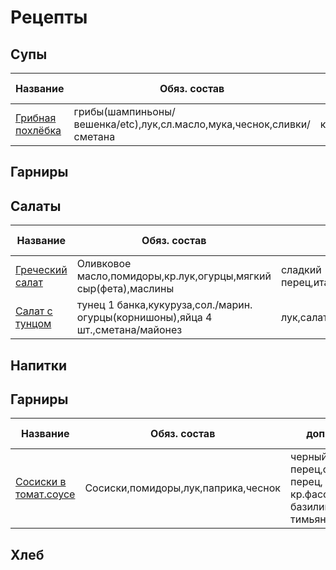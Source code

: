 # Рецепты
## Супы
| Название  | Обяз. состав  | доп. состав  |  Время готовки | Усилия  |Калории   |
|---|---|---|---|---|---|
| [Грибная похлёбка](shroom_soup.md) |  грибы(шампиньоны/вешенка/etc),лук,сл.масло,мука,чеснок,сливки/сметана |  картофель,сельдерей,тимьян,сыр | 45мин-1час  |  10-15 мин ||
## Гарниры
## Салаты
| Название  | Обяз. состав  | доп. состав  |  Время готовки | Усилия  |Калории   |
|---|---|---|---|---|---|
| [Греческий салат](greeksalad.md) |  Оливковое масло,помидоры,кр.лук,огурцы,мягкий сыр(фета),маслины |  сладкий перец,итал.травы,лимон,чеснок,салат| 1 мин |  5-7 мин ||
| [Салат с тунцом](tunec_salad.md) |  тунец 1 банка,кукуруза,сол./марин. огурцы(корнишоны),яйца 4 шт.,сметана/майонез |  лук,салат| 5 мин |  20 мин ||

## Напитки
## Гарниры
| Название  | Обяз. состав  | доп. состав  |  Время готовки | Усилия  |Калории   |
|---|---|---|---|---|---|
| [Сосиски в томат.соусе](tomat_sausage.md) | Сосиски,помидоры,лук,паприка,чеснок | черный перец,острый перец, кр.фасоль,оливки, базилик, тимьян,орегано| 30-45 мин |  10-15 мин ||
## Хлеб

